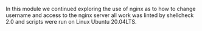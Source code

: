 In this module we continued exploring the use of nginx
as to how to change username and access to the nginx server
all work was linted by shellcheck 2.0 and scripts were
run on Linux Ubuntu 20.04LTS.
